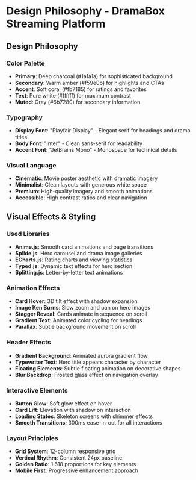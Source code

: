 # Design Philosophy - DramaBox Streaming Platform

## Design Philosophy

### Color Palette
- **Primary**: Deep charcoal (#1a1a1a) for sophisticated background
- **Secondary**: Warm amber (#f59e0b) for highlights and CTAs
- **Accent**: Soft coral (#fb7185) for ratings and favorites
- **Text**: Pure white (#ffffff) for maximum contrast
- **Muted**: Gray (#6b7280) for secondary information

### Typography
- **Display Font**: "Playfair Display" - Elegant serif for headings and drama titles
- **Body Font**: "Inter" - Clean sans-serif for readability
- **Accent Font**: "JetBrains Mono" - Monospace for technical details

### Visual Language
- **Cinematic**: Movie poster aesthetic with dramatic imagery
- **Minimalist**: Clean layouts with generous white space
- **Premium**: High-quality imagery and smooth animations
- **Accessible**: High contrast ratios and clear navigation

## Visual Effects & Styling

### Used Libraries
- **Anime.js**: Smooth card animations and page transitions
- **Splide.js**: Hero carousel and drama image galleries
- **ECharts.js**: Rating charts and viewing statistics
- **Typed.js**: Dynamic text effects for hero section
- **Splitting.js**: Letter-by-letter text animations

### Animation Effects
- **Card Hover**: 3D tilt effect with shadow expansion
- **Image Ken Burns**: Slow zoom and pan on hero images
- **Stagger Reveal**: Cards animate in sequence on scroll
- **Gradient Text**: Animated color cycling for headings
- **Parallax**: Subtle background movement on scroll

### Header Effects
- **Gradient Background**: Animated aurora gradient flow
- **Typewriter Text**: Hero title appears character by character
- **Floating Elements**: Subtle floating animation on decorative shapes
- **Blur Backdrop**: Frosted glass effect on navigation overlay

### Interactive Elements
- **Button Glow**: Soft glow effect on hover
- **Card Lift**: Elevation with shadow on interaction
- **Loading States**: Skeleton screens with shimmer effects
- **Smooth Transitions**: 300ms ease-in-out for all interactions

### Layout Principles
- **Grid System**: 12-column responsive grid
- **Vertical Rhythm**: Consistent 24px baseline
- **Golden Ratio**: 1.618 proportions for key elements
- **Mobile First**: Progressive enhancement approach